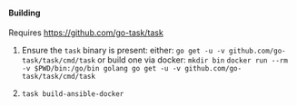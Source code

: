 #### Building

Requires https://github.com/go-task/task

1. Ensure the `task` binary is present:
  either: `go get -u -v github.com/go-task/task/cmd/task`
  or build one via docker:
  `mkdir bin`
  `docker run --rm -v $PWD/bin:/go/bin golang go get -u -v github.com/go-task/task/cmd/task`

2. `task build-ansible-docker`
